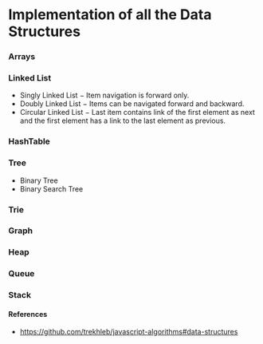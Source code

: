 # Implementation of all the Data Structures

### Arrays

### Linked List
- Singly Linked List − Item navigation is forward only.
- Doubly Linked List − Items can be navigated forward and backward.
- Circular Linked List − Last item contains link of the first element as next and the first element has a link to the last element as previous.

### HashTable

### Tree
- Binary Tree
- Binary Search Tree

### Trie

### Graph

### Heap

### Queue

### Stack

#### References
- https://github.com/trekhleb/javascript-algorithms#data-structures 
